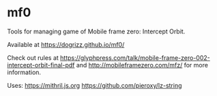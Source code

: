 # mf0

Tools for managing game of Mobile frame zero: Intercept Orbit.

Available at https://dogrizz.github.io/mf0/

Check out rules at https://glyphpress.com/talk/mobile-frame-zero-002-intercept-orbit-final-pdf
and http://mobileframezero.com/mfz/ for more information.

Uses:
https://mithril.js.org
https://github.com/pieroxy/lz-string
